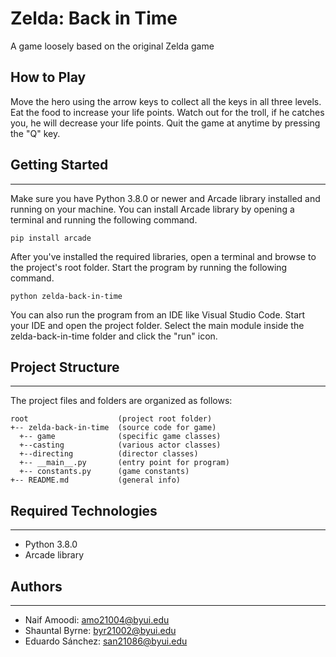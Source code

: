 # Zelda: Back in Time
A game loosely based on the original Zelda game

## How to Play
Move the hero using the arrow keys to collect all the keys in all three levels. Eat the food to increase your life points. Watch out for the troll, if he catches you, he will decrease your life points. Quit the game at anytime by pressing the "Q" key.

## Getting Started
---
Make sure you have Python 3.8.0 or newer and Arcade library installed and running on your machine. You can install Arcade library by opening a terminal and running the following command.
```
pip install arcade
```
After you've installed the required libraries, open a terminal and browse to the project's root folder. Start the program by running the following command.
```
python zelda-back-in-time
```
You can also run the program from an IDE like Visual Studio Code. Start your IDE and open the 
project folder. Select the main module inside the zelda-back-in-time folder and click the "run" icon.

## Project Structure
---
The project files and folders are organized as follows:
```
root                    (project root folder)
+-- zelda-back-in-time  (source code for game)
  +-- game              (specific game classes)
  +--casting            (various actor classes)
  +--directing          (director classes)
  +-- __main__.py       (entry point for program)
  +-- constants.py      (game constants)
+-- README.md           (general info)
```

## Required Technologies
---
* Python 3.8.0
* Arcade library

## Authors
---
* Naif Amoodi: amo21004@byui.edu
* Shauntal Byrne: byr21002@byui.edu
* Eduardo Sánchez: san21086@byui.edu